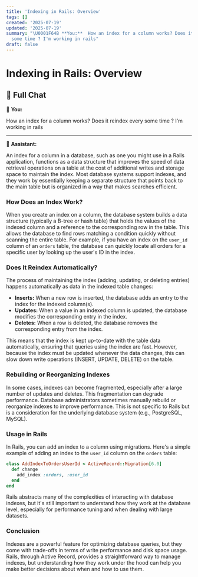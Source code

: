```yaml
---
title: 'Indexing in Rails: Overview'
tags: []
created: '2025-07-19'
updated: '2025-07-19'
summary: "\U0001F64B **You:**  How an index for a column works? Does it reindex every
  some time ? I'm working in rails"
draft: false
---
```


# Indexing in Rails: Overview

## 🧠 Full Chat

🙋 **You:**

How an index for a column works? Does it reindex every some time ? I'm working in rails

---

🤖 **Assistant:**

An index for a column in a database, such as one you might use in a Rails application, functions as a data structure that improves the speed of data retrieval operations on a table at the cost of additional writes and storage space to maintain the index. Most database systems support indexes, and they work by essentially keeping a separate structure that points back to the main table but is organized in a way that makes searches efficient.

### How Does an Index Work?

When you create an index on a column, the database system builds a data structure (typically a B-tree or hash table) that holds the values of the indexed column and a reference to the corresponding row in the table. This allows the database to find rows matching a condition quickly without scanning the entire table. For example, if you have an index on the `user_id` column of an `orders` table, the database can quickly locate all orders for a specific user by looking up the user's ID in the index.

### Does It Reindex Automatically?

The process of maintaining the index (adding, updating, or deleting entries) happens automatically as data in the indexed table changes:

- **Inserts:** When a new row is inserted, the database adds an entry to the index for the indexed column(s).
- **Updates:** When a value in an indexed column is updated, the database modifies the corresponding entry in the index.
- **Deletes:** When a row is deleted, the database removes the corresponding entry from the index.

This means that the index is kept up-to-date with the table data automatically, ensuring that queries using the index are fast. However, because the index must be updated whenever the data changes, this can slow down write operations (INSERT, UPDATE, DELETE) on the table.

### Rebuilding or Reorganizing Indexes

In some cases, indexes can become fragmented, especially after a large number of updates and deletes. This fragmentation can degrade performance. Database administrators sometimes manually rebuild or reorganize indexes to improve performance. This is not specific to Rails but is a consideration for the underlying database system (e.g., PostgreSQL, MySQL).

### Usage in Rails

In Rails, you can add an index to a column using migrations. Here's a simple example of adding an index to the `user_id` column on the `orders` table:

```ruby
class AddIndexToOrdersUserId < ActiveRecord::Migration[6.0]
  def change
    add_index :orders, :user_id
  end
end
```

Rails abstracts many of the complexities of interacting with database indexes, but it's still important to understand how they work at the database level, especially for performance tuning and when dealing with large datasets.

### Conclusion

Indexes are a powerful feature for optimizing database queries, but they come with trade-offs in terms of write performance and disk space usage. Rails, through Active Record, provides a straightforward way to manage indexes, but understanding how they work under the hood can help you make better decisions about when and how to use them.